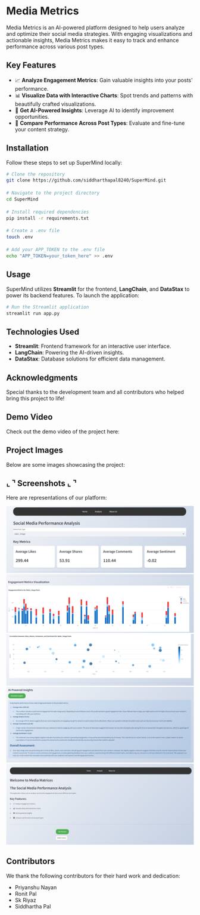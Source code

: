 
# Media Metrics

Media Metrics is an AI-powered platform designed to help users analyze and optimize their social media strategies. With engaging visualizations and actionable insights, Media Metrics makes it easy to track and enhance performance across various post types.

## Key Features

- 📈 **Analyze Engagement Metrics**: Gain valuable insights into your posts' performance.
- 📊 **Visualize Data with Interactive Charts**: Spot trends and patterns with beautifully crafted visualizations.
- 🤖 **Get AI-Powered Insights**: Leverage AI to identify improvement opportunities.
- 📱 **Compare Performance Across Post Types**: Evaluate and fine-tune your content strategy.

## Installation

Follow these steps to set up SuperMind locally:

```bash
# Clone the repository
git clone https://github.com/siddharthapal8240/SuperMind.git

# Navigate to the project directory
cd SuperMind

# Install required dependencies
pip install -r requirements.txt

# Create a .env file
touch .env

# Add your APP_TOKEN to the .env file
echo "APP_TOKEN=your_token_here" >> .env
```

## Usage

SuperMind utilizes **Streamlit** for the frontend, **LangChain**, and **DataStax** to power its backend features. To launch the application:

```bash
# Run the Streamlit application
streamlit run app.py
```

## Technologies Used

- **Streamlit**: Frontend framework for an interactive user interface.
- **LangChain**: Powering the AI-driven insights.
- **DataStax**: Database solutions for efficient data management.


## Acknowledgments

Special thanks to the development team and all contributors who helped bring this project to life!

## Demo Video

Check out the demo video of the project here:  


## Project Images

Below are some images showcasing the project:

## ⌞ ⌝ Screenshots ⌞ ⌝

Here are representations of our platform:

![Image-1](/assets/images/1.jpeg)
![Image-2](/assets/images/2.jpeg)
![Image-3](/assets/images/3.jpeg)
![Image-4](/assets/images/4.jpeg)
![Image-5](/assets/images/5.jpeg)

## Contributors

We thank the following contributors for their hard work and dedication:

- Priyanshu Nayan
- Ronit Pal
- Sk Riyaz
- Siddhartha Pal

